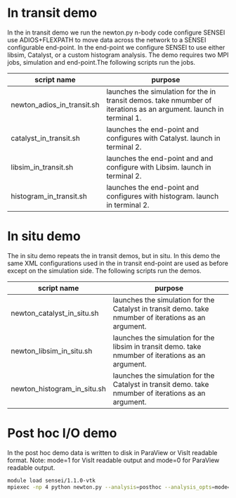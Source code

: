 # In transit demo
In the in transit demo we run the newton.py n-body code configure SENSEI use
ADIOS+FLEXPATH to move data across the network to a SENSEI configurable
end-point. In the end-point we configure SENSEI to use either libsim, Catalyst,
or a custom histogram analysis. The demo requires two MPI jobs, simulation and
end-point.The following scripts run the jobs.

| script name | purpose  |
| ----------- | -------- |
| newton_adios_in_transit.sh | launches the simulation for the in transit demos. take nmumber of iterations as an argument. launch in terminal 1. |
| catalyst_in_transit.sh | launches the end-point and configures with Catalyst. launch in terminal 2. |
| libsim_in_transit.sh | launches the end-point and and configure with Libsim. launch in terminal 2. |
| histogram_in_transit.sh | launches the end-point and configures with histogram. launch in terminal 2. |

# In situ demo
The in situ demo repeats the in transit demos, but in situ. In this demo the
same XML configurations used in the in transit end-point are used as before
except on the simulation side. The following scripts run the demos.

| script name | purpose |
| ----------- | ------- |
| newton_catalyst_in_situ.sh | launches the simulation for the Catalyst in transit demo. take nmumber of iterations as an argument. |
| newton_libsim_in_situ.sh | launches the simulation for the libsim in transit demo. take nmumber of iterations as an argument. |
| newton_histogram_in_situ.sh | launches the simulation for the Catalyst in transit demo. take nmumber of iterations as an argument. |

# Post hoc I/O demo
In the post hoc demo data is written to disk in ParaView or VisIt readable
format. Note: mode=1 for VisIt readable output and mode=0 for ParaView readable
output.
```bash
module load sensei/1.1.0-vtk
mpiexec -np 4 python newton.py --analysis=posthoc --analysis_opts=mode=1,file=newton_out
```
